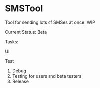 # SMSTool
Tool for sending lots of SMSes at once. WIP

Current Status:  Beta 

Tasks: <p/>
UI <p/>
Test <p/>

1. Debug
2. Testing for users and beta testers
2. Release 

